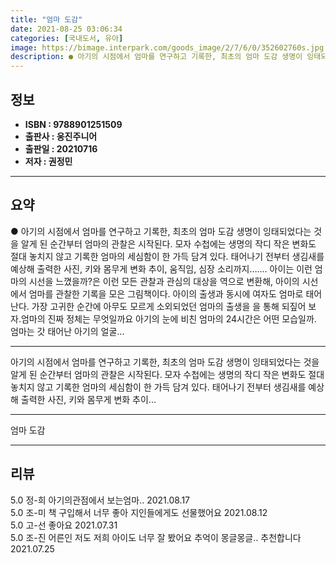 ```yaml
---
title: "엄마 도감"
date: 2021-08-25 03:06:34
categories: [국내도서, 유아]
image: https://bimage.interpark.com/goods_image/2/7/6/0/352602760s.jpg
description: ● 아기의 시점에서 엄마를 연구하고 기록한, 최초의 엄마 도감 생명이 잉태되었다는 것을 알게 된 순간부터 엄마의 관찰은 시작된다. 모자 수첩에는 생명의 작디 작은 변화도 절대 놓치지 않고 기록한 엄마의 세심함이 한 가득 담겨 있다. 태어나기 전부터 생김새를 예상해 출력한 사진, 키와
---
```


## **정보**

- **ISBN : 9788901251509**
- **출판사 : 웅진주니어**
- **출판일 : 20210716**
- **저자 : 권정민**

------



## **요약**

●  아기의 시점에서 엄마를 연구하고 기록한, 최초의 엄마 도감  생명이 잉태되었다는 것을 알게 된 순간부터 엄마의 관찰은 시작된다. 모자 수첩에는 생명의 작디 작은 변화도 절대 놓치지 않고 기록한 엄마의 세심함이 한 가득 담겨 있다. 태어나기 전부터 생김새를 예상해 출력한 사진, 키와 몸무게 변화 추이, 움직임, 심장 소리까지……. 아이는 이런 엄마의 시선을 느꼈을까?은 이런 모든 관찰과 관심의 대상을 역으로 변환해, 아이의 시선에서 엄마를 관찰한 기록을 모은 그림책이다. 아이의 출생과 동시에 여자도 엄마로 태어난다. 가장 고귀한 순간에 아무도 모르게 소외되었던 엄마의 출생을 을 통해 되짚어 보자.엄마의 진짜 정체는 무엇일까요 아기의 눈에 비친 엄마의 24시간은 어떤 모습일까. 엄마는 갓 태어난 아기의 얼굴...

------

아기의 시점에서 엄마를 연구하고 기록한, 최초의 엄마 도감
생명이 잉태되었다는 것을 알게 된 순간부터 엄마의 관찰은 시작된다. 모자 수첩에는 생명의 작디 작은 변화도 절대 놓치지 않고 기록한 엄마의 세심함이 한 가득 담겨 있다. 태어나기 전부터 생김새를 예상해 출력한 사진, 키와 몸무게 변화 추이... 

------


엄마 도감 

------


## **리뷰** 

5.0 정-희 아기의관점에서 보는엄마.. 2021.08.17 <br/>5.0 조-미 책 구입해서 너무 좋아 지인들에게도 선물했어요 2021.08.12 <br/>5.0 고-선 좋아요 2021.07.31 <br/>5.0 조-진 어른인 저도 저희 아이도 너무 잘 봤어요
추억이 몽글몽글.. 추천합니다 2021.07.25 <br/>